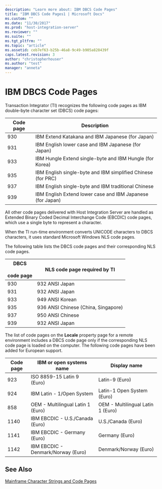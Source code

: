 ```yaml
---
description: "Learn more about: IBM DBCS Code Pages"
title: "IBM DBCS Code Pages1 | Microsoft Docs"
ms.custom: ""
ms.date: "11/30/2017"
ms.prod: "host-integration-server"
ms.reviewer: ""
ms.suite: ""
ms.tgt_pltfrm: ""
ms.topic: "article"
ms.assetid: ceb7ef63-b25b-46a8-9c49-b905a828439f
caps.latest.revision: 3
author: "christopherhouser"
ms.author: "test"
manager: "anneta"
---
```

# IBM DBCS Code Pages
Transaction Integrator (TI) recognizes the following code pages as IBM double-byte character set (DBCS) code pages:  
  
|Code page|Description|  
|---------------|-----------------|  
|930|IBM Extend Katakana and IBM Japanese (for Japan)|  
|931|IBM English lower case and IBM Japanese (for Japan)|  
|933|IBM Hungle Extend single-byte and IBM Hungle (for Korea)|  
|935|IBM English single-byte and IBM simplified Chinese (for PRC)|  
|937|IBM English single-byte and IBM traditional Chinese|  
|939|IBM English Extend lower case and IBM Japanese (for Japan)|  
  
 All other code pages delivered with Host Integration Server are handled as Extended Binary Coded Decimal Interchange Code (EBCDIC) code pages, which use a single byte to represent a character.  
  
 When the TI run-time environment converts UNICODE characters to DBCS characters, it uses standard Microsoft Windows NLS code pages.  
  
 The following table lists the DBCS code pages and their corresponding NLS code pages.  
  
|DBCS<br /><br /> code page|NLS code page required by TI|  
|------------------------|----------------------------------|  
|930|932 ANSI Japan|  
|931|932 ANSI Japan|  
|933|949 ANSI Korean|  
|935|936 ANSI Chinese (China, Singapore)|  
|937|950 ANSI Chinese|  
|939|932 ANSI Japan|  
  
 The list of code pages on the **Locale** property page for a remote environment includes a DBCS code page only if the corresponding NLS code page is loaded on the computer. The following code pages have been added for European support.  
  
|Code page|IBM or open systems name|Display name|  
|---------------|------------------------------|------------------|  
|923|ISO 8859-15 Latin 9 (Euro)|Latin-9 (Euro)|  
|924|IBM Latin - 1/Open System|Latin-1 Open System (Euro)|  
|858|OEM - Multilingual Latin 1 (Euro)|OEM - Multilingual Latin 1 (Euro)|  
|1140|IBM EBCDIC - U.S./Canada (Euro)|U.S./Canada (Euro)|  
|1141|IBM EBCDIC - Germany (Euro)|Germany (Euro)|  
|1142|IBM EBCDIC - Denmark/Norway (Euro)|Denmark/Norway (Euro)|  
  
## See Also  
 [Mainframe Character Strings and Code Pages](../core/mainframe-character-strings-and-code-pages2.md)

